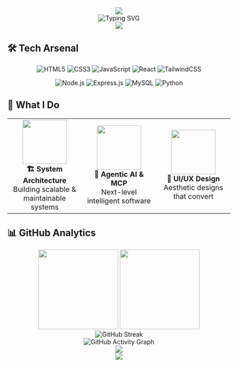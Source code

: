 <div align="center">
  <img src="https://capsule-render.vercel.app/api?type=waving&color=gradient&customColorList=0,1,2,3,4,5&height=200&section=header&text=Hey%20I'm%20TheOneWithDesire&fontSize=40&fontColor=fff&animation=fadeIn&fontAlignY=35"/>
</div>

<div align="center">
  <img src="https://readme-typing-svg.herokuapp.com?font=Fira+Code&size=24&duration=2500&pause=800&color=9D4EDD&center=true&vCenter=true&width=700&lines=🎓+Computer+Engineering+Graduate;⚡+Full+Stack+Developer;🤖+AI+%26+MCP+Enthusiast;🎨+UI%2FUX+Design+Lover;📈+20x+Productivity+with+AI" alt="Typing SVG" />
</div>

<div align="center">
  <img src="https://user-images.githubusercontent.com/73097560/115834477-dbab4500-a447-11eb-908a-139a6edaec5c.gif">
</div>

## 🛠️ Tech Arsenal

<div align="center">

![HTML5](https://img.shields.io/badge/HTML5-E34F26?style=for-the-badge&logo=html5&logoColor=white)
![CSS3](https://img.shields.io/badge/CSS3-1572B6?style=for-the-badge&logo=css3&logoColor=white)
![JavaScript](https://img.shields.io/badge/JavaScript-F7DF1E?style=for-the-badge&logo=javascript&logoColor=black)
![React](https://img.shields.io/badge/React-20232A?style=for-the-badge&logo=react&logoColor=61DAFB)
![TailwindCSS](https://img.shields.io/badge/Tailwind_CSS-38B2AC?style=for-the-badge&logo=tailwind-css&logoColor=white)

![Node.js](https://img.shields.io/badge/Node.js-43853D?style=for-the-badge&logo=node.js&logoColor=white)
![Express.js](https://img.shields.io/badge/Express.js-404D59?style=for-the-badge&logo=express&logoColor=white)
![MySQL](https://img.shields.io/badge/MySQL-00000F?style=for-the-badge&logo=mysql&logoColor=white)
![Python](https://img.shields.io/badge/Python-14354C?style=for-the-badge&logo=python&logoColor=white)

</div>

## 🚀 What I Do

<table align="center">
<tr>
<td align="center" width="33%">
<img src="https://media.giphy.com/media/SWoSkN6DxTszqIKEqv/giphy.gif" width="100">
<br><strong>🏗️ System Architecture</strong>
<br>Building scalable & maintainable systems
</td>
<td align="center" width="33%">
<img src="https://media.giphy.com/media/LMt9638dO8dftAjtco/giphy.gif" width="100">
<br><strong>🤖 Agentic AI & MCP</strong>
<br>Next-level intelligent software
</td>
<td align="center" width="33%">
<img src="https://media.giphy.com/media/du3J3cXyzhj75IOgvA/giphy.gif" width="100">
<br><strong>🎨 UI/UX Design</strong>
<br>Aesthetic designs that convert
</td>
</tr>
</table>

## 📊 GitHub Analytics

<div align="center">
  <img height="180em" src="https://github-readme-stats.vercel.app/api?username=theonewithdesire&show_icons=true&theme=tokyonight&include_all_commits=true&count_private=true&hide_border=true&bg_color=0d1117&title_color=9d4edd&icon_color=9d4edd&text_color=c9d1d9"/>
  <img height="180em" src="https://github-readme-stats.vercel.app/api/top-langs/?username=theonewithdesire&layout=compact&langs_count=8&theme=tokyonight&hide_border=true&bg_color=0d1117&title_color=9d4edd&text_color=c9d1d9"/>
</div>

<div align="center">
  <img src="https://github-readme-streak-stats.herokuapp.com/?user=theonewithdesire&theme=tokyonight&hide_border=true&background=0d1117&stroke=9d4edd&ring=9d4edd&fire=ff6b6b&currStreakLabel=c9d1d9" alt="GitHub Streak" />
</div>

<div align="center">
  <img src="https://github-readme-activity-graph.vercel.app/graph?username=theonewithdesire&bg_color=0d1117&color=9d4edd&line=9d4edd&point=c9d1d9&area=true&hide_border=true" alt="GitHub Activity Graph" />
</div>

<div align="center">
  <img src="https://user-images.githubusercontent.com/73097560/115834477-dbab4500-a447-11eb-908a-139a6edaec5c.gif">
</div>

<div align="center">
  <img src="https://capsule-render.vercel.app/api?type=waving&color=gradient&customColorList=0,1,2,3,4,5&height=120&section=footer"/>
</div>

